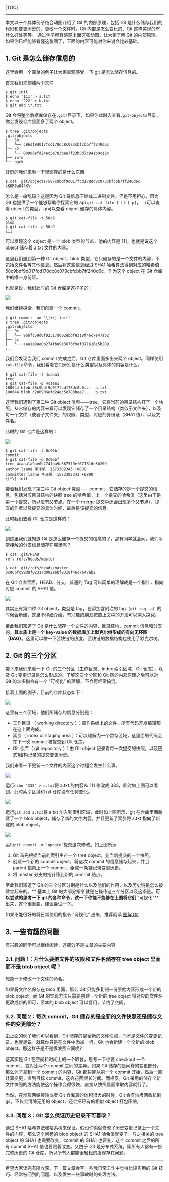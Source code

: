 <!--
+++
title       = "剖析Git的实现机制"
description = "1. Git 是怎么储存信息的; 2. Git 的三个分区; 3. 一些有趣的问题"
date        = "2022-01-03"
tags        = []
categories  = ["1-os管理","14-command"]
series      = []
keywords    = []
weight      = 5
toc         = true
draft       = false
+++ -->

[TOC]

---

本文以一个具体例子结合动图介绍了 Git 的内部原理，包括 Git 是什么储存我们的代码和变更历史的、更改一个文件时，Git 内部是怎么变化的、Git 这样实现的有什么好处等等。 通过例子解释清楚上面这张动图，让大家了解 Git 的内部原理。如果你已经能够看懂这张图了，下面的内容可能对你来说会比较基础。

## 1. Git 是怎么储存信息的

这里会用一个简单的例子让大家直观感受一下 git 是怎么储存信息的。

首先我们先创建两个文件

```
$ git init
$ echo '111' > a.txt
$ echo '222' > b.txt
$ git add \*.txt
```

Git 会将整个数据库储存在`.git/`目录下，如果你此时去查看`.git/objects`目录，你会发现仓库里面多了两个 object。

```
$ tree .git/objects
.git/objects
├── 58
│   └── c9bdf9d017fcd178dc8c073cbfcbb7ff240d6c
├── c2
│   └── 00906efd24ec5e783bee7f23b5d7c941b0c12c
├── info
└── pack
```

好奇的我们来看一下里面存的是什么东西

```
$ cat .git/objects/58/c9bdf9d017fcd178dc8c073cbfcbb7ff240d6c
xKOR0a044K%
```

怎么是一串乱码？这是因为 Git 将信息压缩成二进制文件。但是不用担心，因为 Git 也提供了一个能够帮助你探索它的 api `git cat-file [-t] [-p]`， `-t`可以查看 object 的类型，`-p`可以查看 object 储存的具体内容。

```
$ git cat-file -t 58c9
blob
$ git cat-file -p 58c9
111
```

可以发现这个 object 是一个 blob 类型的节点，他的内容是 111，也就是说这个 object 储存着 a.txt 文件的内容。

这里我们遇到第一种 Git object，blob 类型，它只储存的是一个文件的内容，不包括文件名等其他信息。然后将这些信息经过 SHA1 哈希算法得到对应的哈希值 58c9bdf9d017fcd178dc8c073cbfcbb7ff240d6c，作为这个 object 在 Git 仓库中的唯一身份证。

也就是说，我们此时的 Git 仓库是这样子的：

![](https://user-gold-cdn.xitu.io/2019/12/12/16ef9429d0a63417?imageView2/0/w/1280/h/960/format/webp/ignore-error/1)

我们继续探索，我们创建一个 commit。

```
$ git commit -am '\[+\] init'
$ tree .git/objects
.git/objects
├── 0c
│   └── 96bfc59d0f02317d002ebbf8318f46c7e47ab2
├── 4c
│   └── aaa1a9ae0b274fba9e3675f9ef071616e5b209
...
```

我们会发现当我们 commit 完成之后，Git 仓库里面多出来两个 object。同样使用`cat-file`命令，我们看看它们分别是什么类型以及具体的内容是什么。

```
$ git cat-file -t 4caaa1
tree
$ git cat-file -p 4caaa1
100644 blob 58c9bdf9d017fcd178dc8c0... 	a.txt
100644 blob c200906efd24ec5e783bee7...	b.txt
```

这里我们遇到了第二种 Git object 类型——tree，它将当前的目录结构打了一个快照。从它储存的内容来看可以发现它储存了一个目录结构（类似于文件夹），以及每一个文件（或者子文件夹）的权限、类型、对应的身份证（SHA1 值）、以及文件名。

此时的 Git 仓库是这样的：

![](https://user-gold-cdn.xitu.io/2019/12/12/16ef942bf3cc5120?imageView2/0/w/1280/h/960/format/webp/ignore-error/1)

```
$ git cat-file -t 0c96bf
commit
$ git cat-file -p 0c96bf
tree 4caaa1a9ae0b274fba9e3675f9ef071616e5b209
author lzane 李泽帆  1573302343 +0800
committer lzane 李泽帆  1573302343 +0800
\[+\] init
```

接着我们发现了第三种 Git object 类型——commit，它储存的是一个提交的信息，包括对应目录结构的快照 tree 的哈希值，上一个提交的哈希值（这里由于是第一个提交，所以没有父节点。在一个 merge 提交中还会出现多个父节点），提交的作者以及提交的具体时间，最后是该提交的信息。

此时我们去看 Git 仓库是这样的：

![](https://user-gold-cdn.xitu.io/2019/12/12/16ef942dad40d020?imageView2/0/w/1280/h/960/format/webp/ignore-error/1)

到这里我们就知道 Git 是怎么储存一个提交的信息的了，那有同学就会问，我们平常接触的分支信息储存在哪里呢？

```
$ cat .git/HEAD
ref: refs/heads/master

$ cat .git/refs/heads/master
0c96bfc59d0f02317d002ebbf8318f46c7e47ab2
```

在 Git 仓库里面，HEAD、分支、普通的 Tag 可以简单的理解成是一个指针，指向对应 commit 的 SHA1 值。

![](https://user-gold-cdn.xitu.io/2019/12/12/16ef942f6cf39e40?imageView2/0/w/1280/h/960/format/webp/ignore-error/1)

其实还有第四种 Git object，类型是 tag，在添加含附注的 tag（`git tag -a`）的时候会新建，这里不详细介绍，有兴趣的朋友按照上文中的方法可以深入探究。

至此我们知道了 Git 是什么储存一个文件的内容、目录结构、commit 信息和分支的。**其本质上是一个 key-value 的数据库加上默克尔树形成的有向无环图（DAG）**。这里可以蹭一下区块链的热度，区块链的数据结构也使用了默克尔树。

## 2. Git 的三个分区

接下来我们来看一下 Git 的三个分区（工作目录、Index 索引区域、Git 仓库），以及 Git 变更记录是怎么形成的。了解这三个分区和 Git 链的内部原理之后可以对 Git 的众多指令有一个 “可视化” 的理解，不会再经常搞混。

接着上面的例子，目前的仓库状态如下：

![](https://user-gold-cdn.xitu.io/2019/12/12/16ef943143fa25c6?imageView2/0/w/1280/h/960/format/webp/ignore-error/1)

这里有三个区域，他们所储存的信息分别是：

*   工作目录 （ working directory ）：操作系统上的文件，所有代码开发编辑都在这上面完成。
*   索引（ index or staging area ）：可以理解为一个暂存区域，这里面的代码会在下一次 commit 被提交到 Git 仓库。
*   Git 仓库（ git repository ）：由 Git object 记录着每一次提交的快照，以及链式1结构记录的提交变更历史。

我们来看一下更新一个文件的内容这个过程会发生什么事。

![](https://user-gold-cdn.xitu.io/2019/12/12/16ef943367fba1a9?imageslim)

运行`echo "333" > a.txt`将 a.txt 的内容从 111 修改成 333，此时如上图可以看到，此时索引区域和 git 仓库没有任何变化。

![](https://user-gold-cdn.xitu.io/2019/12/12/16ef94357c00cbe2?imageslim)

运行`git add a.txt`将 a.txt 加入到索引区域，此时如上图所示，git 在仓库里面新建了一个 blob object，储存了新的文件内容。并且更新了索引将 a.txt 指向了新建的 blob object。

![](https://user-gold-cdn.xitu.io/2019/12/12/16ef9437160169bb?imageslim)

运行`git commit -m 'update'`提交这次修改。如上图所示

1.  Git 首先根据当前的索引生产一个 tree object，充当新提交的一个快照。
2.  创建一个新的 commit object，将这次 commit 的信息储存起来，并且 parent 指向上一个 commit，组成一条链记录变更历史。
3.  将 master 分支的指针移到新的 commit 结点。

至此我们知道了 Git 的三个分区分别是什么以及他们的作用，以及历史链是怎么被建立起来的。\*\* 基本上 Git 的大部分指令就是在操作这三个分区以及这条链。**可以尝试的思考一下 git 的各种命令，试一下你能不能够在上图将它们** “可视化”\*\* 出来，这个很重要，建议尝试一下。

如果不能很好的将日常使用的指令 “可视化” 出来，推荐阅读 [图解 Git](https://marklodato.github.io/visual-git-guide/index-zh-cn.html)

## 3. 一些有趣的问题

有兴趣的同学可以继续阅读，这部分不是文章的主要内容

### 3.1. 问题 1：为什么要把文件的权限和文件名储存在 tree object 里面而不是 blob object 呢？

想象一下修改一个文件的命名。

如果将文件名保存在 blob 里面，那么 Git 只能多复制一份原始内容形成一个新的 blob object。而 Git 的实现方法只需要创建一个新的 tree object 将对应的文件名更改成新的即可，原本的 blob object 可以复用，节约了空间。

### 3.2. 问题 2：每次 commit，Git 储存的是全新的文件快照还是储存文件的变更部分？

由上面的例子我们可以看到，Git 储存的是全新的文件快照，而不是文件的变更记录。也就是说，就算你只是在文件中添加一行，Git 也会新建一个全新的 blob object。那这样子是不是很浪费空间呢?

这其实是 Git 在空间和时间上的一个取舍，思考一下你要 checkout 一个 commit，或对比两个 commit 之间的差异。如果 Git 储存的是问卷的变更部分，那么为了拿到一个 commit 的内容，Git 都只能从第一个 commit 开始，然后一直计算变更，直到目标 commit，这会花费很长时间。而相反，Git 采用的储存全新文件快照的方法能使这个操作变得很快，直接从快照里面拿取内容就行了。

当然，在涉及网络传输或者 Git 仓库真的体积很大的时候，Git 会有垃圾回收机制 gc，不仅会清除无用的 object，还会把已有的相似 object 打包压缩。

### 3.3. 问题 3：Git 怎么保证历史记录不可篡改？

通过 SHA1 哈希算法和哈系树来保证。假设你偷偷修改了历史变更记录上一个文件的内容，那么这个问卷的 blob object 的 SHA1 哈希值就变了，与之相关的 tree object 的 SHA1 也需要改变，commit 的 SHA1 也要变，这个 commit 之后的所有 commit SHA1 值也要跟着改变。又由于 Git 是分布式系统，即所有人都有一份完整历史的 Git 仓库，所以所有人都能很轻松的发现存在问题。

* * *

希望大家读完有所收获，下一篇文章会写一些我日常工作中觉得比较实用的 Git 技巧、经常被问到的问题、以及发生一些事故时的处理方法。
